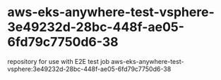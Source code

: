 # aws-eks-anywhere-test-vsphere-3e49232d-28bc-448f-ae05-6fd79c7750d6-38
repository for use with E2E test job aws-eks-anywhere-test-vsphere:3e49232d-28bc-448f-ae05-6fd79c7750d6-38
